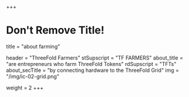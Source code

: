 +++
# Don't Remove Title!
title = "about farming"

header = "ThreeFold Farmers"
stSupscript = "TF FARMERS"
about_title = "are entrepreneurs who farm ThreeFold Tokens"
rdSupscript = "TFTs"
about_secTitle = "by connecting hardware to the ThreeFold Grid"
img = "/img/ic-02-grid.png"

weight = 2
+++

